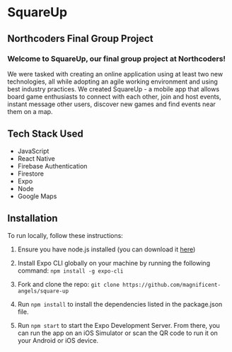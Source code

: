 # SquareUp

## Northcoders Final Group Project

### Welcome to SquareUp, our final group project at Northcoders!

We were tasked with creating an online application using at least two new technologies, all while adopting an agile working environment and using best industry practices. We created SquareUp - a mobile app that allows board game enthusiasts to connect with each other, join and host events, instant message other users, discover new games and find events near them on a map.

## Tech Stack Used

- JavaScript
- React Native
- Firebase Authentication
- Firestore
- Expo
- Node
- Google Maps

## Installation

To run locally, follow these instructions:

1. Ensure you have node.js installed (you can download it [here](https://nodejs.org/en))

2. Install Expo CLI globally on your machine by running the following command: `npm install -g expo-cli`

3. Fork and clone the repo: `git clone https://github.com/magnificent-angels/square-up`

4. Run `npm install` to install the dependencies listed in the package.json file.

5. Run `npm start` to start the Expo Development Server. From there, you can run the app on an iOS Simulator or scan the QR code to run it on your Android or iOS device.
